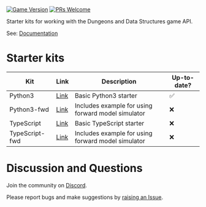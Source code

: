 [![Game Version](https://img.shields.io/badge/game%20ver.-694-blue)](https://docs.gocoder.one/references/release-notes) [![PRs Welcome](https://img.shields.io/badge/PRs-Welcome-green)](https://github.com/CoderOneHQ/starter-kits/pulls)

Starter kits for working with the Dungeons and Data Structures game API.

See: [Documentation](https://docs.gocoder.one/)

# Starter kits
| Kit | Link | Description | Up-to-date?
| --- | --- | --- | --- |
| Python3 | [Link](https://github.com/CoderOneHQ/starter-kits/tree/master/python3) | Basic Python3 starter | ✅ |
| Python3-fwd | [Link](https://github.com/CoderOneHQ/starter-kits/tree/master/python3) | Includes example for using forward model simulator | ❌ |
| TypeScript | [Link](https://github.com/CoderOneHQ/starter-kits/tree/master/typescript) | Basic TypeScript starter | ❌ |
| TypeScript-fwd | [Link](https://github.com/CoderOneHQ/starter-kits/tree/master/typescript) | Includes example for using forward model simulator | ❌ |

# Discussion and Questions

Join the community on [Discord](https://discord.gg/NkfgvRN).

Please report bugs and make suggestions by [raising an Issue](https://github.com/CoderOneHQ/starter-kits/issues).
